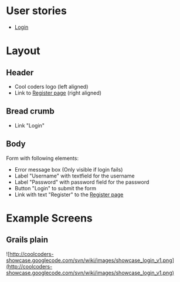 # User stories #
  * [Login](UserStoryLogin.md)

# Layout #

## Header ##
  * Cool coders logo (left aligned)
  * Link to [Register page](PageRegister.md) (right aligned)

## Bread crumb ##
  * Link "Login"

## Body ##
Form with following elements:
  * Error message box (Only visible if login fails)
  * Label "Username" with textfield for the username
  * Label "Password" with password field for the password
  * Button "Login" to submit the form
  * Link with text "Register" to the  [Register page](PageRegister.md)


# Example Screens #

## Grails plain ##

![http://coolcoders-showcase.googlecode.com/svn/wiki/images/showcase_login_v1.png](http://coolcoders-showcase.googlecode.com/svn/wiki/images/showcase_login_v1.png)